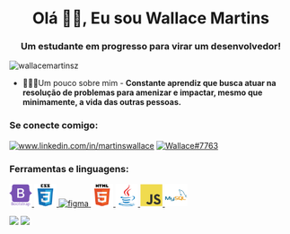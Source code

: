 
<h1 align="center">Olá 👋🏽, Eu sou Wallace Martins</h1>
<h3 align="center">Um estudante em progresso para virar um desenvolvedor!</h3>
<p align="left"> <img src="https://komarev.com/ghpvc/?username=wallacemartinsz&label=Profile%20views&color=0e75b6&style=flat" alt="wallacemartinsz" /> </p>

- 🧑🏽‍💻Um pouco sobre mim - **Constante aprendiz que busca atuar na resolução de problemas para amenizar e impactar, mesmo que minimamente, a vida das outras pessoas.**

<h3 align="left">Se conecte comigo:</h3>
<p align="left">
<a href="https://linkedin.com/in/www.linkedin.com/in/martinswallace" target="blank"><img align="center" src="https://raw.githubusercontent.com/rahuldkjain/github-profile-readme-generator/master/src/images/icons/Social/linked-in-alt.svg" alt="www.linkedin.com/in/martinswallace" height="30" width="40" /></a>
<a href="https://discord.gg/531952752633446417" target="blank"><img align="center" src="https://raw.githubusercontent.com/rahuldkjain/github-profile-readme-generator/master/src/images/icons/Social/discord.svg" alt="Wallace#7763" height="30" width="40" /></a>
</p>

<h3 align="left">Ferramentas e linguagens:</h3>
<p align="left"> <a href="https://getbootstrap.com" target="_blank" rel="noreferrer"> <img src="https://raw.githubusercontent.com/devicons/devicon/master/icons/bootstrap/bootstrap-plain-wordmark.svg" alt="bootstrap" width="40" height="40"/> </a> <a href="https://www.w3schools.com/css/" target="_blank" rel="noreferrer"> <img src="https://raw.githubusercontent.com/devicons/devicon/master/icons/css3/css3-original-wordmark.svg" alt="css3" width="40" height="40"/> </a> <a href="https://www.figma.com/" target="_blank" rel="noreferrer"> <img src="https://www.vectorlogo.zone/logos/figma/figma-icon.svg" alt="figma" width="40" height="40"/> </a> <a href="https://www.w3.org/html/" target="_blank" rel="noreferrer"> <img src="https://raw.githubusercontent.com/devicons/devicon/master/icons/html5/html5-original-wordmark.svg" alt="html5" width="40" height="40"/> </a> <a href="https://www.java.com" target="_blank" rel="noreferrer"> <img src="https://raw.githubusercontent.com/devicons/devicon/master/icons/java/java-original.svg" alt="java" width="40" height="40"/> </a> <a href="https://developer.mozilla.org/en-US/docs/Web/JavaScript" target="_blank" rel="noreferrer"> <img src="https://raw.githubusercontent.com/devicons/devicon/master/icons/javascript/javascript-original.svg" alt="javascript" width="40" height="40"/> </a> <a href="https://www.mysql.com/" target="_blank" rel="noreferrer"> <img src="https://raw.githubusercontent.com/devicons/devicon/master/icons/mysql/mysql-original-wordmark.svg" alt="mysql" width="40" height="40"/> </a> <a href="https://spring.io/" target="_blank" rel="noreferrer"> </a> </p>

<img height="180em" src="https://github-readme-stats.vercel.app/api?username=wallacemartinsz&show_icons=true&theme=dracula&include_all_commits=true&count_private=true"/>
<img height="180em" src="https://github-readme-stats.vercel.app/api/top-langs/?username=wallacemartinsz&layout=compact&langs_count=7&theme=dracula"/>

